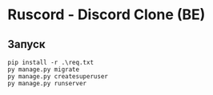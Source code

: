 # Ruscord - Discord Clone (BE)

## Запуск
```shell
pip install -r .\req.txt
py manage.py migrate
py manage.py createsuperuser
py manage.py runserver
```
